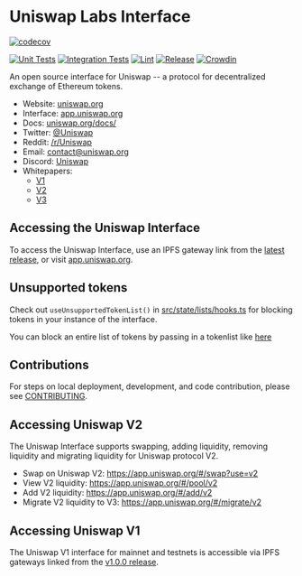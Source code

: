 # Uniswap Labs Interface

[![codecov](https://codecov.io/gh/Uniswap/interface/branch/main/graph/badge.svg?token=YVT2Y86O82)](https://codecov.io/gh/Uniswap/interface)

[![Unit Tests](https://github.com/Uniswap/interface/actions/workflows/unit-tests.yaml/badge.svg)](https://github.com/Uniswap/interface/actions/workflows/unit-tests.yaml)
[![Integration Tests](https://github.com/Uniswap/interface/actions/workflows/integration-tests.yaml/badge.svg)](https://github.com/Uniswap/interface/actions/workflows/integration-tests.yaml)
[![Lint](https://github.com/Uniswap/interface/actions/workflows/lint.yml/badge.svg)](https://github.com/Uniswap/interface/actions/workflows/lint.yml)
[![Release](https://github.com/Uniswap/interface/actions/workflows/release.yaml/badge.svg)](https://github.com/Uniswap/interface/actions/workflows/release.yaml)
[![Crowdin](https://badges.crowdin.net/uniswap-interface/localized.svg)](https://crowdin.com/project/uniswap-interface)

An open source interface for Uniswap -- a protocol for decentralized exchange of Ethereum tokens.

- Website: [uniswap.org](https://uniswap.org/)
- Interface: [app.uniswap.org](https://app.uniswap.org)
- Docs: [uniswap.org/docs/](https://docs.uniswap.org/)
- Twitter: [@Uniswap](https://twitter.com/Uniswap)
- Reddit: [/r/Uniswap](https://www.reddit.com/r/Uniswap/)
- Email: [contact@uniswap.org](mailto:contact@uniswap.org)
- Discord: [Uniswap](https://discord.gg/FCfyBSbCU5)
- Whitepapers:
  - [V1](https://hackmd.io/C-DvwDSfSxuh-Gd4WKE_ig)
  - [V2](https://uniswap.org/whitepaper.pdf)
  - [V3](https://uniswap.org/whitepaper-v3.pdf)

## Accessing the Uniswap Interface

To access the Uniswap Interface, use an IPFS gateway link from the
[latest release](https://github.com/Uniswap/uniswap-interface/releases/latest),
or visit [app.uniswap.org](https://app.uniswap.org).

## Unsupported tokens

Check out `useUnsupportedTokenList()` in [src/state/lists/hooks.ts](./src/state/lists/hooks.ts) for blocking tokens in your instance of the interface.

You can block an entire list of tokens by passing in a tokenlist like [here](./src/constants/lists.ts)

## Contributions

For steps on local deployment, development, and code contribution, please see [CONTRIBUTING](./CONTRIBUTING.md).

## Accessing Uniswap V2

The Uniswap Interface supports swapping, adding liquidity, removing liquidity and migrating liquidity for Uniswap protocol V2.

- Swap on Uniswap V2: <https://app.uniswap.org/#/swap?use=v2>
- View V2 liquidity: <https://app.uniswap.org/#/pool/v2>
- Add V2 liquidity: <https://app.uniswap.org/#/add/v2>
- Migrate V2 liquidity to V3: <https://app.uniswap.org/#/migrate/v2>

## Accessing Uniswap V1

The Uniswap V1 interface for mainnet and testnets is accessible via IPFS gateways
linked from the [v1.0.0 release](https://github.com/Uniswap/uniswap-interface/releases/tag/v1.0.0).
